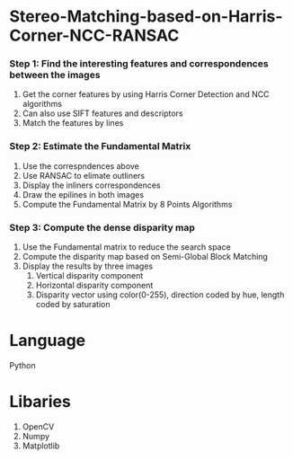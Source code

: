 # Stereo-Matching-based-on-Harris-Corner-NCC-RANSAC
### Step 1: Find the interesting features and correspondences between the images
1. Get the corner features by using Harris Corner Detection and NCC algorithms
2. Can also use SIFT features and descriptors
3. Match the features by lines
### Step 2: Estimate the Fundamental Matrix
1. Use the correspndences above
2. Use RANSAC to elimate outliners
3. Display the inliners correspondences
4. Draw the epilines in both images
5. Compute the Fundamental Matrix by 8 Points Algorithms
### Step 3: Compute the dense disparity map
1. Use the Fundamental matrix to reduce the search space
2. Compute the disparity map based on Semi-Global Block Matching
3. Display the results by three images
    1. Vertical disparity component
    2. Horizontal disparity component
    3. Disparity vector using color(0-255), direction coded by hue, length coded by saturation
# Language
Python

# Libaries
1. OpenCV
2. Numpy
3. Matplotlib
